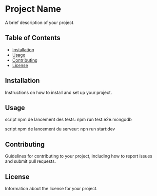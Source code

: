 # Project Name

A brief description of your project.

## Table of Contents

- [Installation](#installation)
- [Usage](#usage)
- [Contributing](#contributing)
- [License](#license)

## Installation

Instructions on how to install and set up your project.

## Usage

script npm de lancement des tests:
npm run test:e2e:mongodb

script npm de lancement du serveur:
npn run start:dev

## Contributing

Guidelines for contributing to your project, including how to report issues and submit pull requests.

## License

Information about the license for your project.
